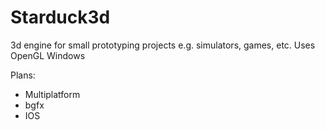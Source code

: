 # Starduck3d

3d engine for small prototyping projects e.g. simulators, games, etc.
Uses OpenGL
Windows

Plans:
- Multiplatform
- bgfx
- IOS
